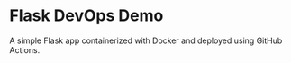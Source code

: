# Flask DevOps Demo

A simple Flask app containerized with Docker and deployed using GitHub Actions.
